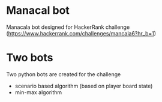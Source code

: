 # Manacal bot
Manacala bot designed for HackerRank challenge (https://www.hackerrank.com/challenges/mancala6?hr_b=1)

# Two bots 
Two python bots are created for the challenge 
- scenario based algorithm (based on player board state)
- min-max algorithm
